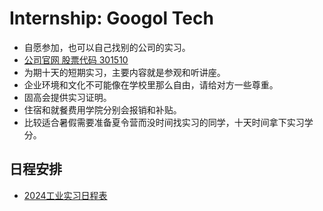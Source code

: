 # Internship: Googol Tech

- 自愿参加，也可以自己找别的公司的实习。
- [公司官网 股票代码 301510](https://www.googoltech.com.cn/)
- 为期十天的短期实习，主要内容就是参观和听讲座。
- 企业环境和文化不可能像在学校里那么自由，请给对方一些尊重。
- 固高会提供实习证明。
- 住宿和就餐费用学院分别会报销和补贴。
- 比较适合暑假需要准备夏令营而没时间找实习的同学，十天时间拿下实习学分。

## 日程安排
- [2024工业实习日程表](https://1drv.ms/b/s!AnprczbSzlNnnrotCZbiF7Vqwi-b2Q?e=9I2owX)
